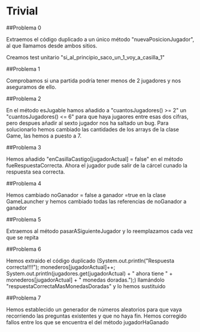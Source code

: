 # Trivial

##Problema 0

Extraemos el código duplicado a un único método "nuevaPosicionJugador", al que llamamos desde ambos sitios.

Creamos test unitario "si_al_principio_saco_un_1_voy_a_casilla_1"

##Problema 1

Comprobamos si una partida podría tener menos de 2 jugadores y nos aseguramos de ello.

##Problema 2

En el método esJugable hamos añadido a "cuantosJugadores() >= 2" un "cuantosJugadores() <= 6" para que haya jugaores entre esas dos cifras, pero despues añadir al sexto jugador nos ha saltado un bug. Para solucionarlo hemos cambiado las cantidades de los arrays de la clase Game, las hemos a puesto a 7. 

##Problema 3

Hemos añadido "enCasillaCastigo[jugadorActual] = false" en el método fueRespuestaCorrecta. Ahora el jugador pude salir de la cárcel cunado la respuesta sea correcta.

##Problema 4

Hemos cambiado noGanador = false a ganador =true en la clase GameLauncher y hemos cambiado todas las referencias de noGanador a ganador

##Problema 5

Extraemos al método pasarASiguienteJugador y lo reemplazamos cada vez que se repita

##Problema 6

Hemos extraido el código duplicado 
(System.out.println("Respuesta correcta!!!!");
        monederos[jugadorActual]++;
        System.out.println(jugadores.get(jugadorActual)
                + " ahora tiene "
                + monederos[jugadorActual]
                + " monedas doradas.");)
llamándolo "respuestaCorrectaMasMonedasDoradas" y lo hemos sustituido

##Problema 7

Hemos establecido un generador de números aleatorios para que vaya recorriendo las preguntas existentes y que no haya fin. Hemos corregido fallos entre los que se encuentra el del método jugadorHaGanado